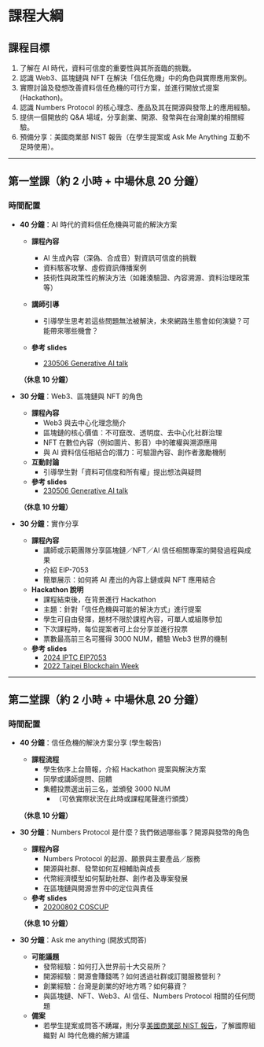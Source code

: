 # 課程大綱

## 課程目標
1. 了解在 AI 時代，資料可信度的重要性與其所面臨的挑戰。  
2. 認識 Web3、區塊鏈與 NFT 在解決「信任危機」中的角色與實際應用案例。  
3. 實際討論及發想改善資料信任危機的可行方案，並進行開放式提案 (Hackathon)。  
4. 認識 Numbers Protocol 的核心理念、產品及其在開源與發幣上的應用經驗。  
5. 提供一個開放的 Q&A 場域，分享創業、開源、發幣與在台灣創業的相關經驗。  
6. 預備分享：美國商業部 NIST 報告（在學生提案或 Ask Me Anything 互動不足時使用）。  

---

## 第一堂課（約 2 小時 + 中場休息 20 分鐘）

### 時間配置
- **40 分鐘**：AI 時代的資料信任危機與可能的解決方案 
  - **課程內容**  
    - AI 生成內容（深偽、合成音）對資訊可信度的挑戰  
    - 資料駭客攻擊、虛假資訊傳播案例  
    - 技術性與政策性的解決方法（如雜湊驗證、內容溯源、資料治理政策等）  
  - **講師引導**  
    - 引導學生思考若這些問題無法被解決，未來網路生態會如何演變？可能帶來哪些機會？  

  - **參考 slides**
    - [230506 Generative AI talk](https://docs.google.com/presentation/d/1dd_dkYpEU5HgPp5XB0LYJuaSTMSsHbivV_qmW-TPizc/edit#slide=id.g1f255eac3e6_4_77) 

  **（休息 10 分鐘）**

- **30 分鐘**：Web3、區塊鏈與 NFT 的角色  
  - **課程內容**  
    - Web3 與去中心化理念簡介  
    - 區塊鏈的核心價值：不可竄改、透明度、去中心化社群治理  
    - NFT 在數位內容（例如圖片、影音）中的確權與溯源應用  
    - 與 AI 資料信任相結合的潛力：可驗證內容、創作者激勵機制  
  - **互動討論**  
    - 引導學生對「資料可信度和所有權」提出想法與疑問  
  - **參考 slides**
    - [230506 Generative AI talk](https://docs.google.com/presentation/d/1dd_dkYpEU5HgPp5XB0LYJuaSTMSsHbivV_qmW-TPizc/edit#slide=id.g1f255eac3e6_4_77) 

  **（休息 10 分鐘）**

- **30 分鐘**：實作分享  
  - **課程內容**  
    - 講師或示範團隊分享區塊鏈／NFT／AI 信任相關專案的開發過程與成果 
    - 介紹 EIP-7053 
    - 簡單展示：如何將 AI 產出的內容上鏈或與 NFT 應用結合  
  - **Hackathon 說明**  
    - 課程結束後，在背景進行 Hackathon  
    - 主題：針對「信任危機與可能的解決方式」進行提案  
    - 學生可自由發揮，題材不限於課程內容，可單人或組隊參加  
    - 下次課程時，每位提案者可上台分享並進行投票  
    - 票數最高前三名可獲得 3000 NUM，體驗 Web3 世界的機制  
  - **參考 slides**
    - [2024 IPTC EIP7053](https://docs.google.com/presentation/d/1G9M9uFjpav1KiznRJp50Y9e6-COUvIp61J3ZugK2sUE/edit#slide=id.g23c1b72e491_1_450)
    - [2022 Taipei Blockchain Week](https://docs.google.com/presentation/d/1ypPJyij90AhmJO24DR4o4QiU9qrPMD9q0fyyEBy72WA/edit)

---

## 第二堂課（約 2 小時 + 中場休息 20 分鐘）

### 時間配置
- **40 分鐘**：信任危機的解決方案分享 (學生報告)  
  - **課程流程**  
    - 學生依序上台簡報，介紹 Hackathon 提案與解決方案  
    - 同學或講師提問、回饋  
    - 集體投票選出前三名，並頒發 3000 NUM  
      - （可依實際狀況在此時或課程尾聲進行頒獎）  

  **（休息 10 分鐘）**

- **30 分鐘**：Numbers Protocol 是什麼？我們做過哪些事？開源與發幣的角色  
  - **課程內容**  
    - Numbers Protocol 的起源、願景與主要產品／服務  
    - 開源與社群、發幣如何互相輔助與成長  
    - 代幣經濟模型如何幫助社群、創作者及專案發展  
    - 在區塊鏈與開源世界中的定位與責任
  - **參考 slides**
    - [20200802 COSCUP](https://docs.google.com/presentation/d/1IiLxNfgyuAcqjWCjRFN6oMOfzcy_10bB/edit#slide=id.p37) 

  **（休息 10 分鐘）**

- **30 分鐘**：Ask me anything (開放式問答)  
  - **可能議題**  
    - 發幣經驗：如何打入世界前十大交易所？  
    - 開源經驗：開源會賺錢嗎？如何透過社群或訂閱服務營利？  
    - 創業經驗：台灣是創業的好地方嗎？如何募資？  
    - 與區塊鏈、NFT、Web3、AI 信任、Numbers Protocol 相關的任何問題  
  - **備案**  
    - 若學生提案或問答不踴躍，則分享[美國商業部 NIST 報告](https://www.nist.gov/publications/reducing-risks-posed-synthetic-content-overview-technical-approaches-digital-content)，了解國際組織對 AI 時代危機的解方建議  
